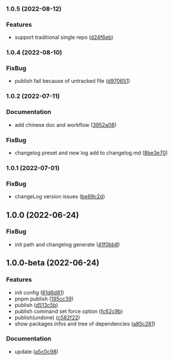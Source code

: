 ### 1.0.5 (2022-08-12)


### Features

* support traditional single repo ([d24f6eb](https://github.com/Geocld/sparkee/commit/d24f6ebb286aa7b6f41685f92ea46851bad54216))

### 1.0.4 (2022-08-10)


### FixBug

* publish fail because of untracked file ([d970651](https://github.com/Geocld/sparkee/commit/d9706512110f81e0f19bc931d1f8462d6bf48a87))

### 1.0.2 (2022-07-11)


### Documentation

* add chinese doc and workflow ([3952a08](https://github.com/Geocld/sparkee/commit/3952a08fa5af650715ac33c71714631bc61b2a5e))


### FixBug

* changelog preset and new log add to changelog.md ([8be3e70](https://github.com/Geocld/sparkee/commit/8be3e7069c468c002e04f901459406022da97e14))

### 1.0.1 (2022-07-01)


### FixBug

* changeLog version issues ([be89c2d](https://github.com/Geocld/sparkee/commit/be89c2d104c6d903fdf6adedb67c8cbfcd7a236f))

## 1.0.0 (2022-06-24)


### FixBug

* init path and changelog generate ([41f0bb8](https://github.com/Geocld/sparkee/commit/41f0bb8498287445457f30ad586e15efd2858789))

## 1.0.0-beta (2022-06-24)


### Features

* init config ([61d6d81](https://github.com/Geocld/sparkee/commit/61d6d81c4d49039e9c9804853d7844370da02b73))
* pnpm publish ([195cc39](https://github.com/Geocld/sparkee/commit/195cc3929883bdf939886caea267f235b3e63a7a))
* publish ([d513c5b](https://github.com/Geocld/sparkee/commit/d513c5b5442f4be34aea509b668dd102996386bc))
* publish command set force option ([fc62c9b](https://github.com/Geocld/sparkee/commit/fc62c9b19d27a6a408fcbdf3a59d5847aa3e61a5))
* publish(undone) ([c582f22](https://github.com/Geocld/sparkee/commit/c582f2211b9cdb38482a63986d82851df25e1f96))
* show packages infos and tree of dependencies ([a85c281](https://github.com/Geocld/sparkee/commit/a85c2819117055df08f21b4bfece7bf20f0f086b))


### Documentation

* update ([a5c0c98](https://github.com/Geocld/sparkee/commit/a5c0c9839b753227c0e7bada65659a57e542299b))

